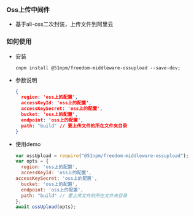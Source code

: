 ### Oss上传中间件

- 基于ali-oss二次封装，上传文件到阿里云

### 如何使用

- 安装

  ```
  cnpm install @51npm/freedom-middleware-ossupload --save-dev;
  ```

- 参数说明

  ```json
  {
    region: 'oss上的配置',
    accessKeyId: 'oss上的配置',
    accessKeySecret: 'oss上的配置',
    bucket: 'oss上的配置',
    endpoint: 'oss上的配置',
    path: "build" // 要上传文件的所在文件夹目录
  }
  ```
  
- 使用demo
	
  ```js
  var ossUpload = require("@51npm/freedom-middleware-ossupload");
  var opts = {
    region: 'oss上的配置',
    accessKeyId: 'oss上的配置',
  accessKeySecret: 'oss上的配置',
    bucket: 'oss上的配置',
    endpoint: 'oss上的配置',
    path: "build" // 要上传文件的所在文件夹目录
  };
  await ossUpload(opts);
  ```
  
  
